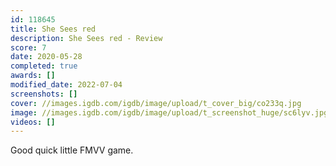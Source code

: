 ```yaml
---
id: 118645
title: She Sees red
description: She Sees red - Review
score: 7
date: 2020-05-28
completed: true
awards: []
modified_date: 2022-07-04
screenshots: []
cover: //images.igdb.com/igdb/image/upload/t_cover_big/co233q.jpg
image: //images.igdb.com/igdb/image/upload/t_screenshot_huge/sc6lyv.jpg
videos: []
---
```

Good quick little FMVV game.